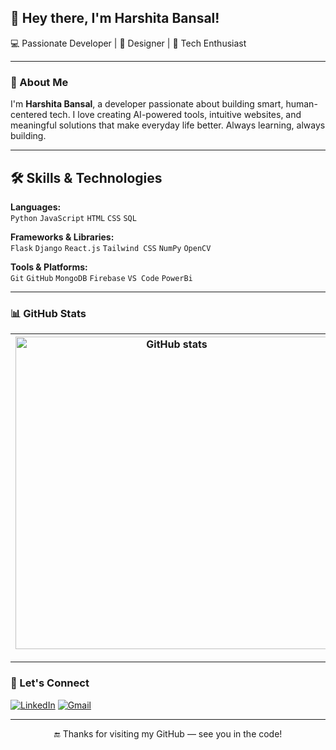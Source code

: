

## 👋 Hey there, I'm Harshita Bansal!  

💻 Passionate Developer | 🎨 Designer | 🚀 Tech Enthusiast

---

### 🌟 About Me

I'm **Harshita Bansal**, a developer passionate about building smart, human-centered tech. I love creating AI-powered tools, intuitive websites, and meaningful solutions that make everyday life better. Always learning, always building.


---

## 🛠️ Skills & Technologies

**Languages:**  
`Python` `JavaScript` `HTML` `CSS` `SQL`

**Frameworks & Libraries:**  
`Flask` `Django` `React.js` `Tailwind CSS` `NumPy` `OpenCV` 

**Tools & Platforms:**  
`Git` `GitHub` `MongoDB` `Firebase`  `VS Code`   `PowerBi` 



---

### 📊 GitHub Stats

| <img align="center" src="https://github-readme-stats.vercel.app/api?username=Harshitabansal123&show_icons=true&theme=radical" alt="GitHub stats" width="500"/> | <img align="center" src="https://github-readme-streak-stats.herokuapp.com/?user=YOUR_GITHUB_USERNAME&theme=radical" width="500" alt="GitHub streak" /> |
| ------------- | ------------- |

---

### 🔗 Let's Connect
[![LinkedIn](https://img.shields.io/badge/LinkedIn-%230A66C2.svg?style=for-the-badge&logo=linkedin&logoColor=white)](https://www.linkedin.com/in/harshita-bansal-29605b328/)
[![Gmail](https://img.shields.io/badge/Gmail-D14836?style=for-the-badge&logo=gmail&logoColor=white)](mailto:harshitaa9839@gmail.com)



---

<p align="center">🔚 Thanks for visiting my GitHub — see you in the code!

<!--
**Harshitabansal123/harshitabansal123** is a ✨ _special_ ✨ repository because its `README.md` (this file) appears on your GitHub profile.

Here are some ideas to get you started:

- 🔭 I’m currently working on ...
- 🌱 I’m currently learning ...
- 👯 I’m looking to collaborate on ...
- 🤔 I’m looking for help with ...
- 💬 Ask me about ...
- 📫 How to reach me: ...
- 😄 Pronouns: ...
- ⚡ Fun fact: ...
-->
